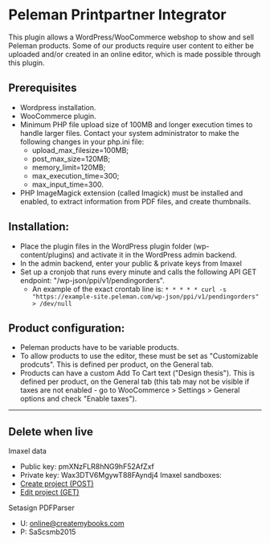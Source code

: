 # Peleman Printpartner Integrator

This plugin allows a WordPress/WooCommerce webshop to show and sell Peleman products. Some of our products require user content to either be uploaded and/or created in an online editor, which is made possible through this plugin.

## Prerequisites

-   Wordpress installation.
-   WooCommerce plugin.
-   Minimum PHP file upload size of 100MB and longer execution times to handle larger files. Contact your system administrator to make the following changes in your php.ini file:
    -   upload_max_filesize=100MB;
    -   post_max_size=120MB;
    -   memory_limit=120MB;
    -   max_execution_time=300;
    -   max_input_time=300.
-   PHP ImageMagick extension (called Imagick) must be installed and enabled, to extract information from PDF files, and create thumbnails.

## Installation:

-   Place the plugin files in the WordPress plugin folder (wp-content/plugins) and activate it in the WordPress admin backend.
-   In the admin backend, enter your public & private keys from Imaxel
-   Set up a cronjob that runs every minute and calls the following API GET endpoint: "/wp-json/ppi/v1/pendingorders".
    -   An example of the exact crontab line is:
        `* * * * * curl -s "https://example-site.peleman.com/wp-json/ppi/v1/pendingorders" > /dev/null`

## Product configuration:

-   Peleman products have to be variable products.
-   To allow products to use the editor, these must be set as "Customizable prodcuts". This is defined per product, on the General tab.
-   Products can have a custom Add To Cart text ("Design thesis"). This is defined per product, on the General tab (this tab may not be visible if taxes are not enabled - go to WooCommerce > Settings > General options and check "Enable taxes").

---

## Delete when live

Imaxel data

-   Public key: pmXNzFLR8hNG9hF52AfZxf
-   Private key: Wax3DTV6MgywT88FAyndj4
    Imaxel sandboxes:
-   [Create project (POST)](https://services.imaxel.com/peleman/apisandbox/#/api/create_project)
-   [Edit project (GET)](https://services.imaxel.com/peleman/apisandbox/#/api/edit_project)

Setasign PDFParser

-   U: online@createmybooks.com
-   P: SaScsmb2015
